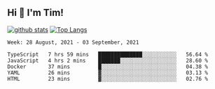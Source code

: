 ## Hi 👋 I'm Tim!
  
  [![github stats](https://github-readme-stats.vercel.app/api?username=thostetler&theme=dracula&count_private=true&show_icons=true)](https://github.com/thostetler/github-readme-stats)
  [![Top Langs](https://github-readme-stats.vercel.app/api/top-langs/?username=thostetler&layout=compact&count_private=true&theme=dracula&show_icons=true)](https://github.com/thostetler/github-readme-stats)
 
<!--START_SECTION:waka-->
```text
Week: 28 August, 2021 - 03 September, 2021

TypeScript   7 hrs 59 mins   ██████████████░░░░░░░░░░░   56.64 % 
JavaScript   4 hrs 2 mins    ███████░░░░░░░░░░░░░░░░░░   28.60 % 
Docker       37 mins         █░░░░░░░░░░░░░░░░░░░░░░░░   04.38 % 
YAML         26 mins         ▓░░░░░░░░░░░░░░░░░░░░░░░░   03.13 % 
HTML         23 mins         ▓░░░░░░░░░░░░░░░░░░░░░░░░   02.76 % 
```
<!--END_SECTION:waka-->
